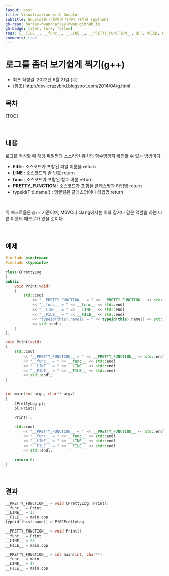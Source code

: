 ```yaml
---
layout: post
title: Visualization with Gnuplot 
subtitle: Gnuplot을 이용하여 데이터 시각화 (python)
gh-repo: harley-hwan/harley-hwan.github.io
gh-badge: [star, fork, follow]
tags: [__FILE__, __func__, __LINE__, __PRETTY_FUNCTION__, 로그, 매크로, C++, g++, log, typeid, typeid(T t).name()]
comments: true
---
```


# 로그를 좀더 보기쉽게 찍기(g++)
- 최초 작성일: 2022년 9월 21일 (수)
- (참조) http://dev-crazybird.blogspot.com/2014/04/g.html

## 목차

[TOC]

<br/>

## 내용

로그를 작성할 때 해당 파일명과 소스라인 위치의 함수명까지 확인할 수 있는 방법이다.

- __FILE__ : 소스코드가 포함된 파일 이름을 return
- __LINE__ : 소스코드의 줄 번호 return
- __func__ : 소스코드가 포함된 함수 이름 return
- __PRETTY_FUNCTION__ : 소스코드가 포함된 클래스명과 타입명 return
- typeid(T t).name() : 맹글링된 클래스명이나 타입명 return

<br/>

위 매크로들은 g++ 기준이며, MSVC나 clang에서는 이와 같거나 같은 역할을 하는 다른 이름의 매크로가 있을 것이다.

<br/>

## 예제

```c++
#include <iostream>
#include <typeinfo>

class CPrettyLog
{
public:
    void Print(void)
    {
        std::cout
            << "__PRETTY_FUNCTION__ = " << __PRETTY_FUNCTION__ << std::endl
            << "__func__ = " << __func__ << std::endl
            << "__LINE__ = " << __LINE__ << std::endl
            << "__FILE__ = " << __FILE__ << std::endl
            << "typeid(this).name() = " << typeid(this).name() << std::endl
            << std::endl;
    }
};

void Print(void)
{
    std::cout
        << "__PRETTY_FUNCTION__ = " << __PRETTY_FUNCTION__ << std::endl
        << "__func__ = " << __func__ << std::endl
        << "__LINE__ = " << __LINE__ << std::endl
        << "__FILE__ = " << __FILE__ << std::endl
        << std::endl;
}
 
 
int main(int argc, char** argv)
{
    CPrettyLog pl;
    pl.Print();
 
    Print();
 
    std::cout
        << "__PRETTY_FUNCTION__ = " << __PRETTY_FUNCTION__ << std::endl
        << "__func__ = " << __func__ << std::endl
        << "__LINE__ = " << __LINE__ << std::endl
        << "__FILE__ = " << __FILE__ << std::endl
        << std::endl;
 
    return 0;
}
```

<br/>

## 결과

```c
__PRETTY_FUNCTION__ = void CPrettyLog::Print()
__func__ = Print
__LINE__ = 13
__FILE__ = main.cpp
typeid(this).name() = P10CPrettyLog

__PRETTY_FUNCTION__ = void Print()
__func__ = Print
__LINE__ = 26
__FILE__ = main.cpp

__PRETTY_FUNCTION__ = int main(int, char**)
__func__ = main
__LINE__ = 42
__FILE__ = main.cpp
```
